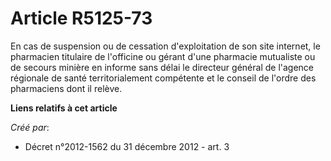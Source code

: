 # Article R5125-73

En cas de suspension ou de cessation d'exploitation de son site internet, le pharmacien titulaire de l'officine ou gérant
d'une pharmacie mutualiste ou de secours minière en informe sans délai le directeur général de l'agence régionale de santé
territorialement compétente et le conseil de l'ordre des pharmaciens dont il relève.

**Liens relatifs à cet article**

_Créé par_:

  - Décret n°2012-1562 du 31 décembre 2012 - art. 3

